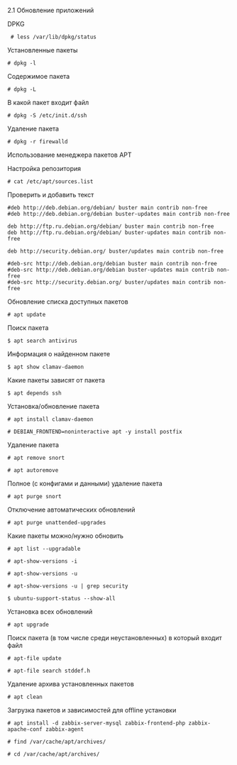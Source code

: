 2.1 Обновление приложений

DPKG
```
 # less /var/lib/dpkg/status
```
Установленные пакеты
```
# dpkg -l 
```
Содержимое пакета
```
# dpkg -L 
```
В какой пакет входит файл
```
# dpkg -S /etc/init.d/ssh
```
Удаление пакета
```
# dpkg -r firewalld
```
Использование менеджера пакетов APT

Настройка репозитория
```
# cat /etc/apt/sources.list
```
Проверить и добавить текст
```
#deb http://deb.debian.org/debian/ buster main contrib non-free
#deb http://deb.debian.org/debian buster-updates main contrib non-free

deb http://ftp.ru.debian.org/debian/ buster main contrib non-free
deb http://ftp.ru.debian.org/debian/ buster-updates main contrib non-free

deb http://security.debian.org/ buster/updates main contrib non-free

#deb-src http://deb.debian.org/debian buster main contrib non-free
#deb-src http://deb.debian.org/debian buster-updates main contrib non-free
#deb-src http://security.debian.org/ buster/updates main contrib non-free
```
Обновление списка доступных пакетов
```
# apt update
```
Поиск пакета
```
$ apt search antivirus
```
Информация о найденном пакете
```
$ apt show clamav-daemon
```
Какие пакеты зависят от пакета
```
$ apt depends ssh
```
Установка/обновление пакета
```
# apt install clamav-daemon

# DEBIAN_FRONTEND=noninteractive apt -y install postfix
```
Удаление пакета
```
# apt remove snort

# apt autoremove
```
Полное (с конфигами и данными) удаление пакета
```
# apt purge snort
```
Отключение автоматических обновлений
```
# apt purge unattended-upgrades
```
Какие пакеты можно/нужно обновить
```
# apt list --upgradable

# apt-show-versions -i

# apt-show-versions -u

# apt-show-versions -u | grep security

$ ubuntu-support-status --show-all

```
Установка всех обновлений
```
# apt upgrade
```
Поиск пакета (в том числе среди неустановленных) в который входит файл
```
# apt-file update

# apt-file search stddef.h
```
Удаление архива установленных пакетов
```
# apt clean
```
Загрузка пакетов и зависимостей для offline установки
```
# apt install -d zabbix-server-mysql zabbix-frontend-php zabbix-apache-conf zabbix-agent

# find /var/cache/apt/archives/

# cd /var/cache/apt/archives/
```
